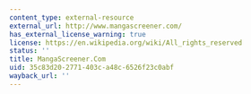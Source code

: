 ```yaml
---
content_type: external-resource
external_url: http://www.mangascreener.com/
has_external_license_warning: true
license: https://en.wikipedia.org/wiki/All_rights_reserved
status: ''
title: MangaScreener.Com
uid: 35c83d20-2771-403c-a48c-6526f23c0abf
wayback_url: ''
---
```

